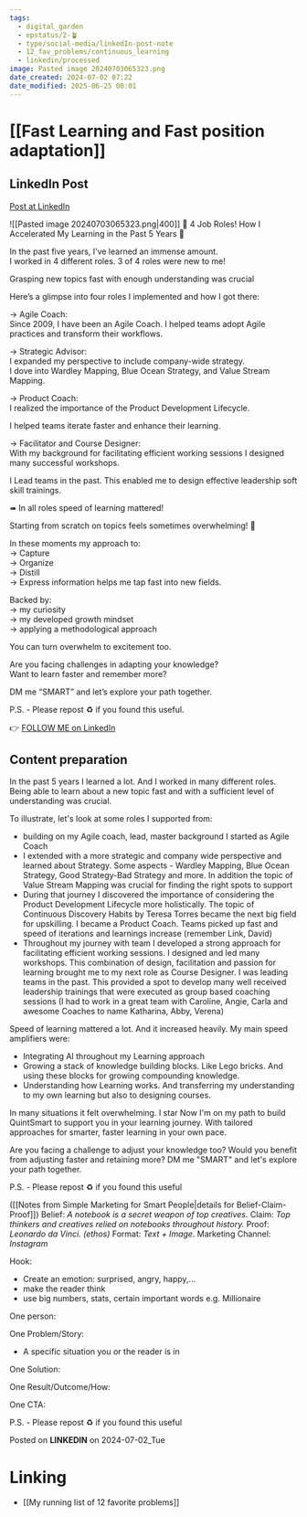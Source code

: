```yaml
---
tags:
  - digital_garden
  - epstatus/2-🪴
  - type/social-media/linkedIn-post-note
  - 12_fav_problems/continuous_learning
  - linkedin/processed
image: Pasted image 20240703065323.png
date_created: 2024-07-02 07:22
date_modified: 2025-06-25 00:01
---
```

# [[Fast Learning and Fast position adaptation]]

## LinkedIn Post

[Post at LinkedIn](https://www.linkedin.com/posts/sebastiankamilli_4-job-roles-how-i-accelerated-my-learning-activity-7213798639146577920-POpB?utm_source=share&utm_medium=member_desktop)

![[Pasted image 20240703065323.png|400]]
🚀 4 Job Roles! How I Accelerated My Learning in the Past 5 Years 🚀  
  
In the past five years, I’ve learned an immense amount.  
I worked in 4 different roles. 3 of 4 roles were new to me!  
  
Grasping new topics fast with enough understanding was crucial  
  
Here’s a glimpse into four roles I implemented and how I got there:  
  
→ Agile Coach:  
Since 2009, I have been an Agile Coach. I helped teams adopt Agile practices and transform their workflows.  
  
→ Strategic Advisor:  
I expanded my perspective to include company-wide strategy.  
I dove into Wardley Mapping, Blue Ocean Strategy, and Value Stream Mapping.  
  
→ Product Coach:  
I realized the importance of the Product Development Lifecycle.  

I helped teams iterate faster and enhance their learning.  
  
→ Facilitator and Course Designer:  
With my background for facilitating efficient working sessions I designed many successful workshops.  
  
I Lead teams in the past. This enabled me to design effective leadership soft skill trainings.  

➠ In all roles speed of learning mattered!  
  
Starting from scratch on topics feels sometimes overwhelming! 🤯  
  
In these moments my approach to:  
→ Capture  
→ Organize  
→ Distill  
→ Express information helps me tap fast into new fields.  
  
Backed by:  
→ my curiosity  
→ my developed growth mindset  
→ applying a methodological approach  
  
You can turn overwhelm to excitement too.  
  
Are you facing challenges in adapting your knowledge?  
Want to learn faster and remember more?  
  
DM me “SMART” and let’s explore your path together.  
  
P.S. - Please repost ♻️ if you found this useful.  

👉 [FOLLOW ME on LinkedIn](https://www.linkedin.com/comm/mynetwork/discovery-see-all?usecase=PEOPLE_FOLLOWS&followMember=sebastiankamilli)

## Content preparation

In the past 5 years I learned a lot. And I worked in many different roles. Being able to learn about a new topic fast and with a sufficient level of understanding was crucial. 

To illustrate, let's look at some roles I supported from:
+ building on my Agile coach, lead, master background I started as Agile Coach
+ I extended with a more strategic and company wide perspective and learned about Strategy. Some aspects - Wardley Mapping, Blue Ocean Strategy, Good Strategy-Bad Strategy and more. In addition the topic of Value Stream Mapping was crucial for finding the right spots to support
+ During that journey I discovered the importance of considering the Product Development Lifecycle more holistically. The topic of Continuous Discovery Habits by Teresa Torres became the next big field for upskilling. I became a Product Coach. Teams picked up fast and speed of iterations and learnings increase (remember Link, David)
+ Throughout my journey with team I developed a strong approach for facilitating efficient working sessions. I designed and led many workshops. This combination of design, facilitation and passion for learning brought me to my next role as Course Designer. I was leading teams in the past. This provided a spot to develop many well received leadership trainings that were executed as group based coaching sessions (I had to work in a great team with Caroline, Angie, Carla and awesome Coaches to name Katharina, Abby, Verena)

Speed of learning mattered a lot. And it increased heavily. My main speed amplifiers were:
+ Integrating AI throughout my Learning approach
+ Growing a stack of knowledge building blocks. Like Lego bricks. And using these blocks for growing compounding knowledge.
+ Understanding how Learning works. And transferring my understanding to my own learning but also to designing courses.

In many situations it felt overwhelming. I star
Now I'm on my path to build QuintSmart to support you in your learning journey. With tailored approaches for smarter, faster learning in your own pace.

Are you facing a challenge to adjust your knowledge too?
Would you benefit from adjusting faster and retaining more?
DM me "SMART" and let's explore your path together.

P.S. - Please repost ♻ if you found this useful

([[Notes from Simple Marketing for Smart People|details for Belief-Claim-Proof]])
Belief: *A notebook is a secret weapon of top creatives.* 
Claim: *Top thinkers and creatives relied on notebooks throughout history.* 
Proof: *Leonardo da Vinci. (ethos)* 
Format: *Text + Image.* 
Marketing Channel: *Instagram*

Hook: 
+ Create an emotion: surprised, angry, happy,...
+ make the reader think
+ use big numbers, stats, certain important words e.g. Millionaire

One person:

One Problem/Story:
+ A specific situation you or the reader is in

One Solution:

One Result/Outcome/How:

One CTA:

P.S. - Please repost ♻ if you found this useful

Posted on **LINKEDIN** on 2024-07-02_Tue

# Linking

+ [[My running list of 12 favorite problems]]